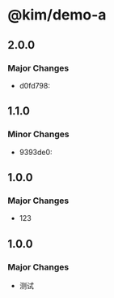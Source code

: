 # @kim/demo-a

## 2.0.0

### Major Changes

- d0fd798:

## 1.1.0

### Minor Changes

- 9393de0:

## 1.0.0

### Major Changes

- 123

## 1.0.0

### Major Changes

- 测试
